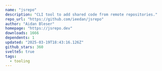 ```yaml
---
name: "jsrepo"
description: "CLI tool to add shared code from remote repositories."
repo_url: "https://github.com/ieedan/jsrepo"
author: "Aidan Bleser"
homepage: "https://jsrepo.dev"
downloads: 1666
dependents: 1
updated: "2025-03-19T18:43:16.126Z"
github_stars: 360
svelte5: true
tags: 
  - tooling
---
```

